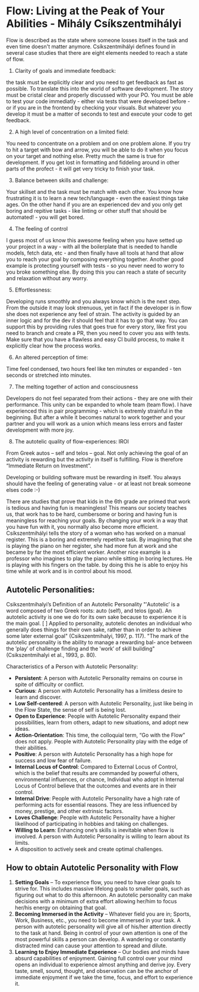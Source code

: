 # Flow: Living at the Peak of Your Abilities - Mihály Csíkszentmihályi
Flow is described as the state where someone losses itself in the task and even time doesn't matter anymore.
Csíkszentmihályi defines found in several case studies that there are eight elements needed to reach a state of flow.  
1. Clarity of goals and immediate feedback:

the task must be explicitly clear and you need to get feedback as fast as possible. To translate this into the world of software development. The story must be cristal clear and properly discussed with your PO. You must be able to test your code immediatly - either via tests that were developed before - or if you are in the frontend by checking your visuals. But whatever you develop it must be a matter of seconds to test and execute your code to get feedback.

2. A high level of concentration on a limited field:

You need to concentrate on a problem and on one problem alone. If you try to hit a target with bow and arrow, you will be able to do it when you focus on your target and nothing else. Pretty much the same is true for development. If you get lost in formatting and fiddeling around in other parts of the profect - it will get very tricky to finish your task.

3. Balance between skills and challenge:

Your skillset and the task must be match with each other. You know how frustrating it is to learn a new tech/language - even the easiest things take ages. On the other hand if you are an experienced dev and you only get boring and repitive tasks - like linting or other stuff that should be automated! - you will get bored.

4. The feeling of control

I guess most of us know this awesome feeling when you have setted up your project in a way - with all the boilerplate that is needed to handle models, fetch data, etc - and then finally have all tools at hand that allow you to reach your goal by composing everything together. Another good example is protecting yourself with tests - so you never need to worry to you broke something else. By doing this you can reach a state of security and relaxation without any worry.

5. Effortlessness:

Developing runs smoothly and you always know which is the next step. From the outside it may look strenuous, yet in fact if the developer is in flow she does not experience any feel of strain. The activity is guided by an inner logic and for the dev it should feel that it has to go that way. 
You can support this by providing rules that goes true for every story, like first you need to branch and create a PR, then you need to cover you ass with tests. Make sure that you have a flawless and easy CI build process, to make it explicitly clear how the process works.

6. An altered perception of time:

Time feel condensed, two hours feel like ten minutes or expanded - ten seconds or stretched into minutes.

7. The melting together of action and consciousness

Developers do not feel separated from their actions - they are one with their performance. This unity can be expanded to whole team (team flow). I have experienced this in pair programming - which is extremly strainful in the beginning. But after a while it becomes natural to work together and your partner and you will work as a union which means less errors and faster development with more joy.

8. The autotelic quality of flow-experiences: IROI

From Greek autos – self and telos – goal. Not only achieving the goal of an activity is rewarding but the activity in itself is fulfilling. Flow is therefore “Immediate Return on Investment”.

Developing or building software must be rewarding in itself. You always should have the feeling of generating value - or at least not break someone elses code :-)

There are studies that prove that kids in the 6th grade are primed that work is tedious and having fun is meaningless! This means our society teaches us, that work has to be hard, cumbersome or boring and having fun is meaningless for reaching your goals. By changing your work in a way that you have fun with it, you normally also become more efficient. Csíkszentmihályi tells the story of a woman who has worked on a manual register. This is a boring and extremely repetitve task. By imagining that she is playing the piano on her register, she had more fun at work and she became by far the most efficient worker. Another nice example is a professor who imagines to play the piano while sitting in boring lectures. He is playing with his fingers on the table. by doing this he is able to enjoy his time while at work and is in control about his mood.

## Autotelic Personalities:
Csikszentmihalyi’s Definition of an Autotelic Personality
 "′Autotelic′ is a word composed of two Greek roots: auto (self), and telos (goal). An autotelic activity is one we do for its own sake because to experience it is the main goal. [ ] Applied to personality, autotelic denotes an individual who generally does things for their own sake, rather than in order to achieve some later external goal" (Csikszentmihalyi, 1997, p. 117).
"The mark of the autotelic personality is the ability to manage a rewarding bal- ance between the ′play′ of challenge finding and the ′work′ of skill building" (Csikszentmihalyi et al., 1993, p. 80).

Characteristics of a Person with Autotelic Personality: 
- __Persistent__: A person with Autotelic Personality remains on course in spite of difficulty or conflict.
- __Curious__: A person with Autotelic Personality has a limitless desire to learn and discover.
- __Low Self-centered__: A person with Autotelic Personality, just like being in the Flow State, the sense of self is being lost.
- __Open to Experience__: People with Autotelic Personality expand their possibilities, learn from others, adapt to new situations, and adopt new ideas.
- __Action-Orientation__: This time, the colloquial term, “Go with the Flow” does not apply. People with Autotelic Personality play with the edge of their abilities.
- __Positive__: A person with Autotelic Personality has a high hope for success and low fear of failure.
- __Internal Locus of Control__: Compared to External Locus of Control, which is the belief that results are commanded by powerful others, environmental influences, or chance, Individual who adopt in Internal Locus of Control believe that the outcomes and events are in their control.
- __Internal Drive__: People with Autotelic Personality have a high rate of performing acts for essential reasons. They are less influenced by money, prestige, and other extrinsic factors.
- __Loves Challenge__: People with Autotelic Personality have a higher likelihood of participating in hobbies and taking on challenges.
- __Willing to Learn__: Enhancing one’s skills is inevitable when flow is involved. A person with Autotelic Personality is willing to learn about its limits.
- A disposition to actively seek and create optimal challenges.

## How to obtain Autotelic Personality with Flow

1. __Setting Goals__ – To experience flow, you need to have clear goals to strive for. This includes massive lifelong goals to smaller goals, such as figuring out what to do this afternoon. An autotelic personality can make decisions with a minimum of extra effort allowing her/him to focus her/his energy on obtaining that goal.
2. __Becoming Immersed in the Activity__ – Whatever field you are in; Sports, Work, Business, etc., you need to become immersed in your task. A person with autotelic personality will give all of his/her attention directly to the task at hand. Being in control of your own attention is one of the most powerful skills a person can develop. A wandering or constantly distracted mind can cause your attention to spread and dilute.
3. __Learning to Enjoy Immediate Experience__ – Our bodies and minds have absurd capabilities of enjoyment. Gaining full control over your mind opens an individual to experience almost anything and derive joy. Every taste, smell, sound, thought, and observation can be the anchor of immediate enjoyment if we take the time, focus, and effort to experience it.
